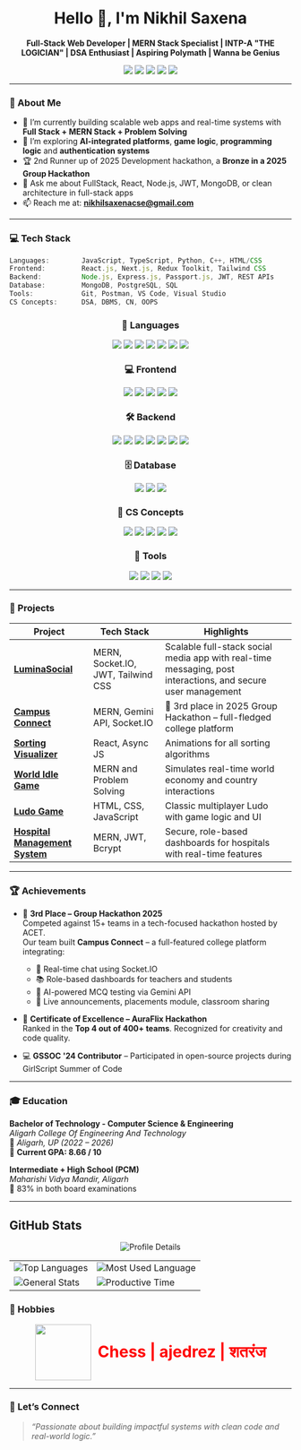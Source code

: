<h1 align="center">Hello 👋, I'm Nikhil Saxena</h1>

<p align="center">
  <b>Full-Stack Web Developer | MERN Stack Specialist | INTP-A "THE LOGICIAN" | DSA Enthusiast | Aspiring Polymath | Wanna be Genius</b>
</p>

<p align="center">
  <a href="mailto:nikhilsaxenacse@gmail.com"><img src="https://img.shields.io/badge/email-nikhilsaxenacse@gmail.com-blue?style=flat-square&logo=gmail"></a>
  <a href="https://www.linkedin.com/in/nikhil-saxena-76901a2a5/"><img src="https://img.shields.io/badge/LinkedIn-Nikhil_Saxena-blue?style=flat-square&logo=linkedin"></a>
  <a href="https://github.com/Nikhil2253"><img src="https://img.shields.io/badge/GitHub-Nikhil2253-black?style=flat-square&logo=github"></a>
  <a href="https://leetcode.com/u/Nikhil_Saxena__/"><img src="https://img.shields.io/badge/LeetCode-Nikhil__Saxena-orange?style=flat-square&logo=leetcode"></a>
  <a href="https://x.com/NikhilSaxe38017"><img src="https://img.shields.io/badge/X-Nikhil_Saxena-black?style=flat-square&logo=twitter"></a>
</p>


---

### 🧠 About Me

- 🔭 I’m currently building scalable web apps and real-time systems with **Full Stack + MERN Stack + Problem Solving**
- 🌱 I’m exploring **AI-integrated platforms**, **game logic**, **programming logic** and **authentication systems**
- 🏆 2nd Runner up of 2025 Development hackathon,  a **Bronze in a 2025 Group Hackathon**
- 💬 Ask me about FullStack, React, Node.js, JWT, MongoDB, or clean architecture in full-stack apps
- 📫 Reach me at: **nikhilsaxenacse@gmail.com**

---

### 💻 Tech Stack

```ts
Languages:        JavaScript, TypeScript, Python, C++, HTML/CSS
Frontend:         React.js, Next.js, Redux Toolkit, Tailwind CSS
Backend:          Node.js, Express.js, Passport.js, JWT, REST APIs
Database:         MongoDB, PostgreSQL, SQL
Tools:            Git, Postman, VS Code, Visual Studio
CS Concepts:      DSA, DBMS, CN, OOPS
```
<div align="center">

  <!-- 🧠 Languages -->
  <h3>🧠 Languages</h3>
  <img src="https://img.shields.io/badge/JavaScript-F7DF1E?style=for-the-badge&logo=javascript&logoColor=000" />
  <img src="https://img.shields.io/badge/TypeScript-3178C6?style=for-the-badge&logo=typescript&logoColor=white" />
  <img src="https://img.shields.io/badge/Python-3776AB?style=for-the-badge&logo=python&logoColor=white" />
  <img src="https://img.shields.io/badge/C++-00599C?style=for-the-badge&logo=c%2B%2B&logoColor=white" />
  <img src="https://img.shields.io/badge/C-00599C?style=for-the-badge&logo=c&logoColor=white" />
  <img src="https://img.shields.io/badge/HTML5-E34F26?style=for-the-badge&logo=html5&logoColor=white" />
  <img src="https://img.shields.io/badge/CSS-1572B6?style=for-the-badge&logo=css3&logoColor=white" />

  <!-- 💻 Frontend -->
  <h3>💻 Frontend</h3>
  <img src="https://img.shields.io/badge/React-61DAFB?style=for-the-badge&logo=react&logoColor=000" />
  <img src="https://img.shields.io/badge/Next.js-000000?style=for-the-badge&logo=nextdotjs&logoColor=white" />
  <img src="https://img.shields.io/badge/Redux_Toolkit-764ABC?style=for-the-badge&logo=redux&logoColor=white" />
  <img src="https://img.shields.io/badge/TailwindCSS-06B6D4?style=for-the-badge&logo=tailwindcss&logoColor=white" />
  <img src="https://img.shields.io/badge/MUI-007FFF?style=for-the-badge&logo=mui&logoColor=white" />

  <!-- 🛠 Backend -->
  <h3>🛠 Backend</h3>
  <img src="https://img.shields.io/badge/Node.js-339933?style=for-the-badge&logo=nodedotjs&logoColor=white" />
  <img src="https://img.shields.io/badge/Express-000000?style=for-the-badge&logo=express&logoColor=white" />
  <img src="https://img.shields.io/badge/Passport.js-34A853?style=for-the-badge&logo=passport&logoColor=white" />
  <img src="https://img.shields.io/badge/JWT-black?style=for-the-badge&logo=jsonwebtokens&logoColor=white" />
  <img src="https://img.shields.io/badge/REST_API-FF6F61?style=for-the-badge" />
  <img src="https://img.shields.io/badge/Socket.IO-010101?style=for-the-badge&logo=socket.io&logoColor=white" />
  <img src="https://img.shields.io/badge/Prisma-2D3748?style=for-the-badge&logo=prisma&logoColor=white" />

  <!-- 🗄 Database -->
  <h3>🗄 Database</h3>
  <img src="https://img.shields.io/badge/MongoDB-47A248?style=for-the-badge&logo=mongodb&logoColor=white" />
  <img src="https://img.shields.io/badge/PostgreSQL-4169E1?style=for-the-badge&logo=postgresql&logoColor=white" />
  <img src="https://img.shields.io/badge/SQL-003B57?style=for-the-badge&logo=mysql&logoColor=white" />

  <!-- 📘 CS Concepts -->
  <h3>📘 CS Concepts</h3>
  <img src="https://img.shields.io/badge/DSA-blueviolet?style=for-the-badge" />
  <img src="https://img.shields.io/badge/DBMS-orange?style=for-the-badge" />
  <img src="https://img.shields.io/badge/Computer_Networks-teal?style=for-the-badge" />
  <img src="https://img.shields.io/badge/OOPS-9b59b6?style=for-the-badge" />
  <img src="https://img.shields.io/badge/System_Design-lime?style=for-the-badge&logoColor=black" />


  <!-- 🧰 Tools -->
  <h3>🧰 Tools</h3>
  <img src="https://img.shields.io/badge/Git-F05032?style=for-the-badge&logo=git&logoColor=white" />
  <img src="https://img.shields.io/badge/Postman-FF6C37?style=for-the-badge&logo=postman&logoColor=white" />
  <img src="https://img.shields.io/badge/VS_Code-007ACC?style=for-the-badge&logo=visual-studio-code&logoColor=white" />
  <img src="https://img.shields.io/badge/Visual_Studio-5C2D91?style=for-the-badge&logo=visual-studio&logoColor=white" />

</div>


---

### 🚀 Projects

| Project | Tech Stack | Highlights |
|--------|-------------|------------|
| **[LuminaSocial](https://github.com/Nikhil2253/LuminaSocial)** | MERN, Socket.IO, JWT, Tailwind CSS | Scalable full-stack social media app with real-time messaging, post interactions, and secure user management |
| **[Campus Connect](https://github.com/Nitin10cd/hackthon-project-clg)** | MERN, Gemini API, Socket.IO | 🚀 3rd place in 2025 Group Hackathon – full-fledged college platform |
| **[Sorting Visualizer](https://github.com/Nikhil2253/Sorting_Algo_Visualisation-)** | React, Async JS | Animations for all sorting algorithms |
| **[World Idle Game](https://github.com/Nikhil2253/WorldGame)** | MERN and Problem Solving | Simulates real-time world economy and country interactions |
| **[Ludo Game](https://github.com/Nikhil2253/Ludo-Game)** | HTML, CSS, JavaScript | Classic multiplayer Ludo with game logic and UI |
| **[Hospital Management System](https://github.com/Nikhil2253/Hospital-Management-System---HMS)** | MERN, JWT, Bcrypt | Secure, role-based dashboards for hospitals with real-time features |

---

### 🏆 Achievements

- 🥉 **3rd Place – Group Hackathon 2025**  
  Competed against 15+ teams in a tech-focused hackathon hosted by ACET.  
  Our team built **Campus Connect** – a full-featured college platform integrating:
  - 💬 Real-time chat using Socket.IO  
  - 📚 Role-based dashboards for teachers and students  
  - 🧠 AI-powered MCQ testing via Gemini API  
  - 📣 Live announcements, placements module, classroom sharing  

- 🏅 **Certificate of Excellence – AuraFlix Hackathon**  
  Ranked in the **Top 4 out of 400+ teams**. Recognized for creativity and code quality.

- 💻 **GSSOC '24 Contributor** – Participated in open-source projects during GirlScript Summer of Code

---

### 🎓 Education

**Bachelor of Technology - Computer Science & Engineering**  
*Aligarh College Of Engineering And Technology*  
📍 *Aligarh, UP (2022 – 2026)*  
📌 **Current GPA: 8.66 / 10**

**Intermediate + High School (PCM)**  
*Maharishi Vidya Mandir, Aligarh*  
📌 83% in both board examinations

---


## GitHub Stats

<p align="center" width:"100vw">
  <img src="https://github-profile-summary-cards.vercel.app/api/cards/profile-details?username=Nikhil2253&theme=tokyonight" alt="Profile Details" />
</p>

<table align="center">
  <tr>
    <td><img src="https://github-profile-summary-cards.vercel.app/api/cards/repos-per-language?username=Nikhil2253&theme=tokyonight" alt="Top Languages" /></td>
    <td><img src="https://github-profile-summary-cards.vercel.app/api/cards/most-commit-language?username=Nikhil2253&theme=tokyonight" alt="Most Used Language" /></td>
  </tr>
  <tr>
    <td><img src="https://github-profile-summary-cards.vercel.app/api/cards/stats?username=Nikhil2253&theme=tokyonight" alt="General Stats" /></td>
    <td><img src="https://github-profile-summary-cards.vercel.app/api/cards/productive-time?username=Nikhil2253&theme=tokyonight" alt="Productive Time" /></td>
  </tr>
</table>






### 🎯 Hobbies

<div style="display: flex; justify-content: center; align-items: center; gap: 12px;"> 
  <img src="https://img.icons8.com/?size=100&id=xEcZMJpsm8ue&format=png&color=61DAFB" width="100" />
<div style="color:red; font-size: 28px; font-weight: bold;">
  Chess | ajedrez | शतरंज
</div>

</div>


---

### 📌 Let’s Connect

> *“Passionate about building impactful systems with clean code and real-world logic.”*
